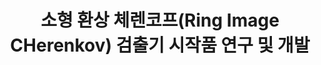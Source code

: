 ---
type           : Master Thesis # Thesis / Others[Paper, Article]
title          : 소형 환상 체렌코프(Ring Image CHerenkov) 검출기 시작품 연구 및 개발 

first_author   : Junghan Kim

published_date : 2007-08-31
institute      : Pusan National Univeristy
year           : 2007
file           : 

note           :
---
